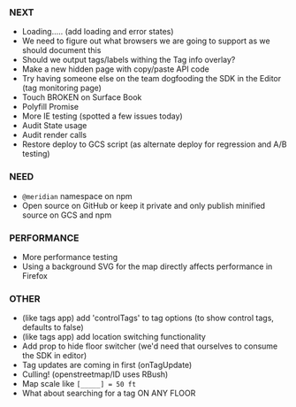 ### NEXT

- Loading..... (add loading and error states)
- We need to figure out what browsers we are going to support as we should document this
- Should we output tags/labels withing the Tag info overlay?
- Make a new hidden page with copy/paste API code
- Try having someone else on the team dogfooding the SDK in the Editor (tag monitoring page)
- Touch BROKEN on Surface Book
- Polyfill Promise
- More IE testing (spotted a few issues today)
- Audit State usage
- Audit render calls
- Restore deploy to GCS script (as alternate deploy for regression and A/B testing)

### NEED

- `@meridian` namespace on npm
- Open source on GitHub or keep it private and only publish minified source on
  GCS and npm

### PERFORMANCE

- More performance testing
- Using a background SVG for the map directly affects performance in Firefox

### OTHER

- (like tags app) add 'controlTags' to tag options (to show control tags, defaults to false)
- (like tags app) add location switching functionality
- Add prop to hide floor switcher (we'd need that ourselves to consume the SDK in editor)
- Tag updates are coming in first (onTagUpdate)
- Culling! (openstreetmap/ID uses RBush)
- Map scale like `[_____] = 50 ft`
- What about searching for a tag ON ANY FLOOR

